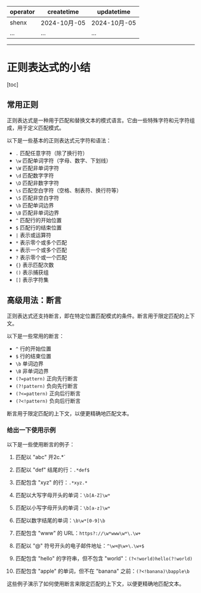 | operator | createtime | updatetime |
| ---- | ---- | ---- |
| shenx | 2024-10月-05 | 2024-10月-05  |
| ... | ... | ... |
---
# 正则表达式的小结

[toc]

## 常用正则

正则表达式是一种用于匹配和替换文本的模式语言。它由一些特殊字符和元字符组成，用于定义匹配模式。

以下是一些基本的正则表达式元字符和语法：

* `.` 匹配任意字符（除了换行符）
* `\w` 匹配单词字符（字母、数字、下划线）
* `\W` 匹配非单词字符
* `\d` 匹配数字字符
* `\D` 匹配非数字字符
* `\s` 匹配空白字符（空格、制表符、换行符等）
* `\S` 匹配非空白字符
* `\b` 匹配单词边界
* `\B` 匹配非单词边界
* `^` 匹配行的开始位置
* `$` 匹配行的结束位置
* `|` 表示或运算符
* `*` 表示零个或多个匹配
* `+` 表示一个或多个匹配
* `?` 表示零个或一个匹配
* `{}` 表示匹配次数
* `()` 表示捕获组
* `[]` 表示字符集


## 高级用法：断言

正则表达式还支持断言，即在特定位置匹配模式的条件。断言用于限定匹配的上下文。

以下是一些常用的断言：

* `^` 行的开始位置
* `$` 行的结束位置
* `\b` 单词边界
* `\B` 非单词边界
* `(?=pattern)` 正向先行断言
* `(?!pattern)` 负向先行断言
* `(?<=pattern)` 正向后行断言
* `(?<!pattern)` 负向后行断言

断言用于限定匹配的上下文，以便更精确地匹配文本。


### 给出一下使用示例

以下是一些使用断言的例子：

1. 匹配以 "abc" 开2c.*`

2. 匹配以 "def" 结尾的行：`.*def$`

3. 匹配包含 "xyz" 的行：`.*xyz.*`

4. 匹配以大写字母开头的单词：`\b[A-Z]\w*`

5. 匹配以小写字母开头的单词：`\b[a-z]\w*`

6. 匹配以数字结尾的单词：`\b\w*[0-9]\b`

7. 匹配包含 "www" 的 URL：`https?://\w*www\w*\.\w+`

8. 匹配以 "@" 符号开头的电子邮件地址：`^\w+@\w+\.\w+$`

9. 匹配包含 "hello" 的字符串，但不包含 "world"：`(?<!world)hello(?!world)`

10. 匹配包含 "apple" 的单词，但不在 "banana" 之前：`(?<!banana)\bapple\b`

这些例子演示了如何使用断言来限定匹配的上下文，以便更精确地匹配文本。


